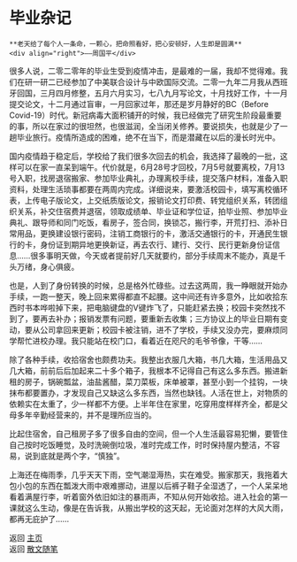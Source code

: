 # 毕业杂记

```{tip} 
**老天给了每个人一条命，一颗心，把命照看好，把心安顿好，人生即是圆满**   
<div align="right">——周国平</div>
```

很多人说，二零二零年的毕业生受到疫情冲击，是最难的一届，我却不觉得难。我们在研一研二已经参加了中美联合设计与中欧国际交流。二零一九年二月我从西班牙回国，三月四月修整，五月六月实习，七八九月写论文，十月找好工作，十一月提交论文，十二月通过盲审，一月回家过年，那还是岁月静好的BC（Before Covid-19）时代。新冠病毒大面积铺开的时候，我已经做完了研究生阶段最重要的事，所以在家过的很坦然，也很滋润，全当闭关修养。要说损失，也就是少了一趟毕业旅行。疫情所造成的困难，绝不在当下，而是潜藏在以后的漫长时光中。

国内疫情趋于稳定后，学校给了我们很多次回去的机会，我选择了最晚的一批，这样可以在家一直呆到端午。代价就是，6月28号才回校，7月5号就要离校，7月13号入职，找房退宿搬家、参加毕业典礼，办理离校手续，提交落户材料，准备入职资料，处理生活琐事都要在两周内完成。详细说来，要激活校园卡，填写离校循环表，上传电子版论文，上交纸质版论文，报销论文打印费、转党组织关系，转团组织关系，补交住宿费并退宿，领取成绩单、毕业证和学位证，拍毕业照、参加毕业典礼、跟导师和同门吃饭，看房子，签合同，换锁芯，搬行李，开荒打扫、添补日常用品，更换建设银行密码，注销工商银行的卡，激活交通银行的卡，开通民生银行的卡，身份证到期异地更换新证，再去农行、建行、交行、民行更新身份证信息……很多事明天做，今天或者提前好几天就要约，部分手续周末不能办，真是千头万绪，身心俱疲。

也是，人到了身份转换的时候，总是格外忙碌些。过去这两周，我一睁眼就开始办手续，一跑一整天，晚上回来累得都直不起腰。这中间还有许多意外，比如收拾东西时书本哗啦掉下来，把电脑键盘的V键炸飞了，只能赶紧去换；校园卡突然找不到了，要再去补办；报销发票有问题，要重新去收集；三方协议上的毕业日期有变动，要从公司拿回来更新；校园卡被注销，进不了学校，手续又没办完，要麻烦同学帮忙进校办理。我只能站在校门口，看着近在咫尺的毛爷爷像，干等……

除了各种手续，收拾宿舍也颇费功夫。我整出衣服几大箱，书几大箱，生活用品又几大箱，前前后后加起来二十多个箱子，我根本不记得自己有这么多东西。搬进新租的房子，锅碗瓢盆，油盐酱醋，菜刀菜板，床单被罩，甚至小到一个挂钩，一块抹布都要置办，才发现自己又缺这么多东西，当然也缺钱。人活在世上，对物质的依赖实在太重了，少一样都不方便。上半年住在家里，吃穿用度样样齐全，都是父母多年辛勤经营来的，并不是理所应当的。

比起住宿舍，自己租房子多了很多自由的空间，但一个人生活最容易犯懒，要管住自己按时吃饭睡觉，及时洗碗倒垃圾，准时完成工作，时时保持屋内整洁，不容易，说到底就是两个字，“慎独”。

上海还在梅雨季，几乎天天下雨，空气潮湿溽热，实在难受。搬家那天，我拖着大包小包的东西在瓢泼大雨中艰难挪动，进屋以后裤子鞋子全湿透了，一个人呆呆地看着满屋行李，听着窗外依旧如注的暴雨声，不知从何开始收拾。进入社会的第一课就这么生动，像是在告诉我，从搬出学校的这天起，无论面对怎样的大风大雨，都再无庇护了……


返回 [主页](../../../intro.md)   
返回 [散文随笔](../../../posts/essaycollection.md)